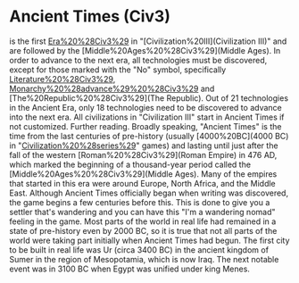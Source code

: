# Ancient Times (Civ3)

 is the first [Era%20%28Civ3%29](era) in "[Civilization%20III](Civilization III)" and are followed by the [Middle%20Ages%20%28Civ3%29](Middle Ages).
In order to advance to the next era, all technologies must be discovered, except for those marked with the "No" symbol, specifically [Literature%20%28Civ3%29](Literature), [Monarchy%20%28advance%29%20%28Civ3%29](Monarchy) and [The%20Republic%20%28Civ3%29](The Republic). Out of 21 technologies in the Ancient Era, only 18 technologies need to be discovered to advance into the next era.
All civilizations in "Civilization III" start in Ancient Times if not customized.
Further reading.
Broadly speaking, "Ancient Times" is the time from the last centuries of pre-history (usually [4000%20BC](4000 BC) in "[Civilization%20%28series%29](Civilization)" games) and lasting until just after the fall of the western [Roman%20%28Civ3%29](Roman Empire) in 476 AD, which marked the beginning of a thousand-year period called the [Middle%20Ages%20%28Civ3%29](Middle Ages). Many of the empires that started in this era were around Europe, North Africa, and the Middle East.
Although Ancient Times officially began when writing was discovered, the game begins a few centuries before this. This is done to give you a settler that's wandering and you can have this "I'm a wandering nomad" feeling in the game. Most parts of the world in real life had remained in a state of pre-history even by 2000 BC, so it is true that not all parts of the world were taking part initially when Ancient Times had begun. The first city to be built in real life was Ur (circa 3400 BC) in the ancient kingdom of Sumer in the region of Mesopotamia, which is now Iraq. The next notable event was in 3100 BC when Egypt was unified under king Menes.